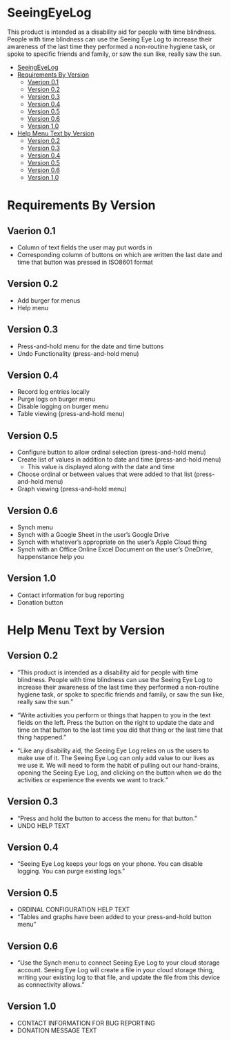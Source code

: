 # SeeingEyeLog
This product is intended as a disability aid for people with time blindness. People with time blindness can use the Seeing Eye Log to increase their awareness of the last time they performed a non-routine hygiene task, or spoke to specific friends and family, or saw the sun like, really saw the sun.

- [SeeingEyeLog](#seeingeyelog)
- [Requirements By Version](#requirements-by-version)
  - [Vaerion 0.1](#vaerion-01)
  - [Version 0.2](#version-02)
  - [Version 0.3](#version-03)
  - [Version 0.4](#version-04)
  - [Version 0.5](#version-05)
  - [Version 0.6](#version-06)
  - [Version 1.0](#version-10)
- [Help Menu Text by Version](#help-menu-text-by-version)
  - [Version 0.2](#version-02-1)
  - [Version 0.3](#version-03-1)
  - [Version 0.4](#version-04-1)
  - [Version 0.5](#version-05-1)
  - [Version 0.6](#version-06-1)
  - [Version 1.0](#version-10-1)

# Requirements By Version
## Vaerion 0.1
- Column of text fields the user may put words in
- Corresponding column of buttons on which are written the last date and time that button was pressed in ISO8601 format

## Version 0.2
- Add burger for menus 
- Help menu

## Version 0.3
- Press-and-hold menu for the date and time buttons
- Undo Functionality (press-and-hold menu)

## Version 0.4
- Record log entries locally
- Purge logs on burger menu
- Disable logging on burger menu
- Table viewing (press-and-hold menu)

## Version 0.5
- Configure button to allow ordinal selection (press-and-hold menu)
- Create list of values in addition to date and time (press-and-hold menu)
  - This value is displayed along with the date and time
- Choose ordinal or between values that were added to that list (press-and-hold menu)
- Graph viewing (press-and-hold menu)

## Version 0.6
- Synch menu
- Synch with a Google Sheet in the user’s Google Drive
- Synch with whatever’s appropriate on the user’s Apple Cloud thing
- Synch with an Office Online Excel Document on the user’s OneDrive, happenstance help you

## Version 1.0
- Contact information for bug reporting
- Donation button

# Help Menu Text by Version
## Version 0.2
- “This product is intended as a disability aid for people with time blindness. People with time blindness can use the Seeing Eye Log to increase their awareness of the last time they performed a non-routine hygiene task, or spoke to specific friends and family, or saw the sun like, really saw the sun.”

- “Write activities you perform or things that happen to you in the text fields on the left. Press the button on the right to update the date and time on that button to the last time you did that thing or the last time that thing happened.”

- “Like any disability aid, the Seeing Eye Log relies on us the users to make use of it. The Seeing Eye Log can only add value to our lives as we use it. We will need to form the habit of pulling out our hand-brains, opening the Seeing Eye Log, and clicking on the button when we do the activities or experience the events we want to track.”

## Version 0.3
- “Press and hold the button to access the menu for that button.”
- UNDO HELP TEXT

## Version 0.4
- “Seeing Eye Log keeps your logs on your phone. You can disable logging. You can purge existing logs.”

## Version 0.5
- ORDINAL CONFIGURATION HELP TEXT
- “Tables and graphs have been added to your press-and-hold button menu”

## Version 0.6
- “Use the Synch menu to connect Seeing Eye Log to your cloud storage account. Seeing Eye Log will create a file in your cloud storage thing, writing your existing log to that file, and update the file from this device as connectivity allows.”

## Version 1.0
- CONTACT INFORMATION FOR BUG REPORTING
- DONATION MESSAGE TEXT